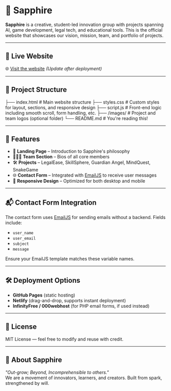# 🌌 Sapphire

**Sapphire** is a creative, student-led innovation group with projects spanning AI, game development, legal tech, and educational tools. This is the official website that showcases our vision, mission, team, and portfolio of projects.

---

## 🚀 Live Website

🌐 [Visit the website](https://yourdomain.com) *(Update after deployment)*

---

## 📁 Project Structure
├── index.html # Main website structure
├── styles.css # Custom styles for layout, sections, and responsive design
├── script.js # Front-end logic including smooth scroll, form handling, etc.
├── /images/ # Project and team logos (optional folder)
└── README.md # You're reading this!

---

## 📌 Features

- 🎯 **Landing Page** – Introduction to Sapphire's philosophy
- 🧑‍🤝‍🧑 **Team Section** – Bios of all core members
- 🛠️ **Projects** – LegalEase, SkillSphere, Guardian Angel, MindQuest, SnakeGame
- 🌐 **Contact Form** – Integrated with [EmailJS](https://emailjs.com) to receive user messages
- 🎨 **Responsive Design** – Optimized for both desktop and mobile

---

## 📬 Contact Form Integration

The contact form uses [EmailJS](https://emailjs.com) for sending emails without a backend. Fields include:

- `user_name`
- `user_email`
- `subject`
- `message`

Ensure your EmailJS template matches these variable names.

---

## 🛠️ Deployment Options

- **GitHub Pages** (static hosting)
- **Netlify** (drag-and-drop, supports instant deployment)
- **InfinityFree / 000webhost** (for PHP email forms, if used instead)

---

## 📄 License

MIT License — feel free to modify and reuse with credit.

---

## 🧠 About Sapphire

*"Out-grow; Beyond, Incomprehensible to others."*  
We are a movement of innovators, learners, and creators. Built from spark, strengthened by will.
